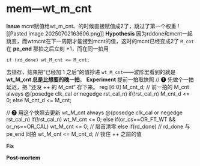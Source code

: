 # mem—wt_m_cnt

**Issue**
mcnt赋值给wt_m_cnt、的时候直接赋值成2了，跳过了第一个权重
![[Pasted image 20250702163606.png]]
**Hypothesis**
因为rddone和mcnt一起跳变，而wtmcnt在下一周期才能接到mcnt的值，这时的mcnt已经变成2了
`M_cnt` 在 **pe_end** 那拍之后立刻 +1，而在同一拍用

`if (rd_done) wt_M_cnt <= M_cnt;`

去锁存，结果把“已经加 1 之后”的值抄进 `wt_M_cnt`——波形里看到的就是 **wt_M_cnt 总是比想要的晚一拍**。
**Experiment**
提前一拍取快照
// ❶ 先做个一拍延迟，把 “还没 ++ 的 M_cnt” 存下来。
reg [6:0] M_cnt_d;           // 前一拍的 M_cnt
always @(posedge clk_cal or negedge rst_cal_n)
    if(!rst_cal_n)
        M_cnt_d <= 0;
    else
        M_cnt_d <= M_cnt;

// ❷ 用这个快照去更新 wt_M_cnt
always @(posedge clk_cal or negedge rst_cal_n)
    if(!rst_cal_n)
        wt_M_cnt <= 0;
    else if(or_cs==OR_FT_WT && or_ns==OR_CAL)
        wt_M_cnt <= 0;                    // 层首清零
    else if(rd_done)                      // rd_done 与 pe_end 同拍
        wt_M_cnt <= M_cnt_d;              // 锁住 ++ 之前的值

**Fix**

**Post-mortem**

